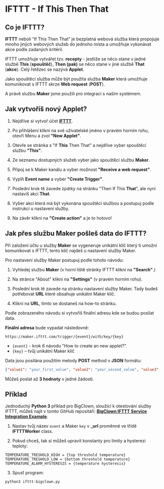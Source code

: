 # IFTTT - If This Then That




## Co je IFTTT?

**IFTTT** neboli “If This Then That” je bezplatná webová služba která propojuje mnoho jiných webových služeb do jednoho místa a umožňuje vykonávat akce podle zadaných kritérií.

IFTTT umožňuje vytvářet tzv. **recepty** - jestliže se něco stane v jedné službě **This** (**spouštěč**), **Then (pak)** se něco stane v jiné službě **That** (**akce**).
Celý řetězec se nazývá **Applet**.

Jako spouštěcí služba může být použita služba **Maker** která umožňuje komunikovat s IFTTT skrze **Web request** (**POST**).

A právě službu **Maker** jsme použili pro integraci s naším systémem.


## Jak vytvoříš nový Applet?


1. Nejdříve si vytvoř účet [**IFTTT**](https://ifttt.com).

2. Po přihlášení klikni na své uživatelské jméno v pravém horním rohu, otevři Menu a zvol **"New Applet"**.

3. Otevře se stránka s "If **This** Then That" a nejdříve vyber spouštěcí službu **"This"**.

4. Ze seznamu dostupných služeb vyber jako spouštěcí službu **Maker**.

5. Připoj se k Maker kanálu a vyber možnost **"Receive a web request"**.

6. Vyplň **Event name** a vyber **"Create Trigger"**.

7. Poslední krok tě zavede zpátky na stránku "Then If This **That**", ale nyní nastavíš akci **That**.

8. Vyber akci která má být vykonána spouštěcí službou a postupuj podle instrukcí u nastavení služby.

9. Na závěr klikni na **"Create action"** a je to hotovo!


## Jak přes službu Maker pošleš data do IFTTT?


Při založení účtu u služby **Maker** se vygeneruje unikátní klíč který ti umožní komunikovat s IFTTT, tento klíč najdeš u nastavení služby Maker.

Pro nastavení služby Maker postupuj podle tohoto návodu:

1. Vyhledej službu **Maker** (v horní liště stránky IFTTT klikni na **"Search"**.)

2. Na stránce "About" klikni na **"Settings"** (v pravém horním rohu).

3. Poslední krok tě zavede na stránku nastavení služby Maker. Tady budeš potřebovat **URL** které obsahuje unikátní Maker klíč.

4. Klikni na **URL**, tímto se dostaneš na how-to stránku.

Podle zobrazeného návodu si vytvoříš finální adresu kde se budou posílat data.

**Finální adresa** bude vypadat následovně:

`https://maker.ifttt.com/trigger/{event}/with/key/{key}`

* `{event}` - krok 6 návodu "How to create an new applet?".
* `{key}` – tvůj unikátní Maker klíč

Data jsou posílána použitím metody **POST** method v **JSON** formátu:

```json
{"value1": "your_first_value", "value2": "your_second_value", "value3": "your_third_value"}
```

Můžeš poslat až **3 hodnoty** v jedné žádosti.


## Příklad


Jednoduchý **Python 3** příklad pro BigClown, sloužící k otestování služby IFTTT, můžeš najít v tomto GitHub repositáři: [**BigClown IFTTT Service Integration Example**](https://github.com/bigclownlabs/bc-ifttt).

1. Nastav tvůj název `event` a Maker `key` v **_url** proměnné ve třídě **IFTTTWorker** class.

2. Pokud chceš, tak si můžeš upravit konstanty pro limity a hysterezi teploty:

```python3
TEMPERATURE_TRESHOLD_HIGH = {top threshold temperature}
TEMPERATURE_TRESHOLD_LOW = {bottom threshold temperature}
TEMPERATURE_ALARM_HYSTERESIS = {temperature hysteresis}
```

3. Spusť program:

`python3 ifttt-bigclown.py`
